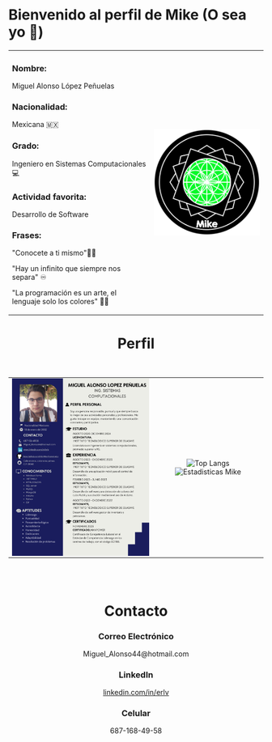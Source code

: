 <h1>Bienvenido al perfil de Mike (O sea yo 🤞)</h1>

<table  align="center" width=900>
  <tr>
    <td>
      <p  align="left">
        <h3>Nombre: </h3><p>Miguel Alonso López Peñuelas</p>
        <h3>Nacionalidad: </h3> <p>Mexicana 🇲🇽</p>
        <h3>Grado: </h3><p>Ingeniero en Sistemas Computacionales 💻</p> 
        <h3>Actividad favorita: </h3> <p>Desarrollo de Software</p>
        <h3>Frases: </h3> 
        <p>"Conocete a ti mismo"🧏‍♂️</p>
        <p>"Hay un infinito que siempre nos separa" ♾️</p>
        <p>"La programación es un arte, el lenguaje solo los colores" 🧑‍🎨</p>
      </p>
      </td>
    <td>
      <img align="center" src="Simbolo.png" width=400>
    </td>
    </tr>
</table>
<h1 align='center'>Perfil</h1>
<br/>
<table align="center">
  <td>
    <a href="Curriculum.pdf"><img src="Curriculum.png" width=300  align="left"></a>
  </td>
<td align="center">

 
![Top Langs](https://github-readme-stats.vercel.app/api/top-langs/?username=ING-Mike-Programador&show_icons=true&theme=github_dark&layout=donut) 
![Estadisticas Mike](https://github-readme-stats.vercel.app/api?username=ING-Mike-Programador&show_icons=true&theme=holi)


</td>
</table>
<br>

<br>

<h1 align='center'>Contacto</h1>

<h3 align='center'>Correo Electrónico</h3>
<p align='center'>Miguel_Alonso44@hotmail.com</p>

<h3 align='center'>LinkedIn</h3>
<a href="https://www.linkedin.com/in/erlv"><p align='center'>linkedin.com/in/erlv</p></a>

<h3 align='center'>Celular</h3>
<p align='center'>687-168-49-58</p>









